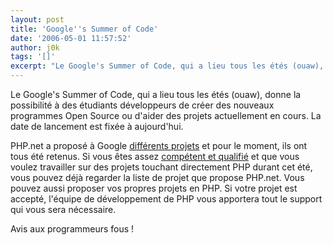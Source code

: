 ```yaml
---
layout: post
title: 'Google''s Summer of Code'
date: '2006-05-01 11:57:52'
author: j0k
tags: '[]'
excerpt: "Le Google's Summer of Code, qui a lieu tous les étés (ouaw), donne la possibilité à des étudiants développeurs de créer des nouveaux programmes Open Source ou d'aider des projets actuellement en cours.   La date de lancement est fixée à aujourd'hui.  \n  \nPHP.net a proposé à Google [différents projets](http://php.net/ideas.php) et pour le moment, ils      …"
---
```


Le Google's Summer of Code, qui a lieu tous les étés (ouaw), donne la possibilité à des étudiants développeurs de créer des nouveaux programmes Open Source ou d'aider des projets actuellement en cours.   La date de lancement est fixée à aujourd'hui.

PHP.net a proposé à Google [différents projets](http://php.net/ideas.php) et pour le moment, ils ont tous été retenus.    Si vous êtes assez [compétent et qualifié](http://code.google.com/soc/studentfaq.html#8) et que vous voulez travailler sur des projets touchant directement PHP durant cet été, vous pouvez déjà regarder la liste de projet que propose PHP.net. Vous pouvez aussi proposer vos propres projets en PHP. Si votre projet est accepté, l'équipe de développement de PHP vous apportera tout le support qui vous sera nécessaire.

Avis aux programmeurs fous !
